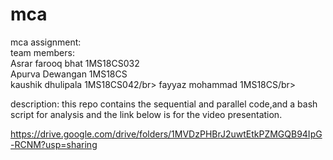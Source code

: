 # mca
mca assignment:</br>
  team members:</br>
    Asrar farooq bhat 1MS18CS032</br>
    Apurva Dewangan   1MS18CS</br>
    kaushik dhulipala 1MS18CS042/br>
    fayyaz mohammad   1MS18CS/br>
   
   description:
      this repo contains the sequential and 
      parallel code,and a bash script for analysis
      and the link below is for
      the video presentation.

https://drive.google.com/drive/folders/1MVDzPHBrJ2uwtEtkPZMGQB94IpG-RCNM?usp=sharing
